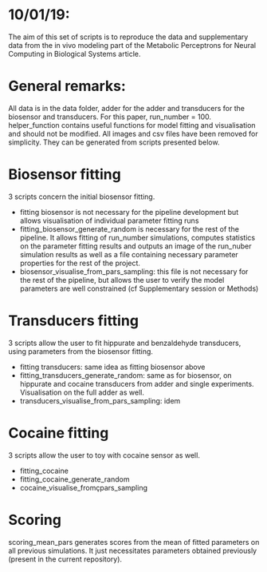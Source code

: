 # 10/01/19:

The aim of this set of scripts is to reproduce the data and supplementary data from the in vivo modeling part of the Metabolic Perceptrons for Neural Computing in Biological Systems article. 

# General remarks:
All data is in the data folder, adder for the adder and transducers for the biosensor and transducers.
For this paper, run_number = 100.
helper_function contains useful functions for model fitting and visualisation and should not be modified.
All images and csv files have been removed for simplicity. They can be generated from scripts presented below.

# Biosensor fitting
3 scripts concern the initial biosensor fitting.
- fitting biosensor is not necessary for the pipeline development but allows visualisation of individual parameter fitting runs
- fitting_biosensor_generate_random is necessary for the rest of the pipeline. It allows fitting of run_number simulations, computes statistics on the parameter fitting results and outputs an image of the run_nuber simulation results as well as a file containing necessary parameter properties for the rest of the project.
- biosensor_visualise_from_pars_sampling: this file is not necessary for the rest of the pipeline, but allows the user to verify the model parameters are well constrained (cf Supplementary session or Methods)

# Transducers fitting
3 scripts allow the user to fit hippurate and benzaldehyde transducers, using parameters from the biosensor fitting.
- fitting transducers: same idea as fitting biosensor above
- fitting_transducers_generate_random: same as for biosensor, on hippurate and cocaine transducers from adder and single experiments. Visualisation on the full adder as well.
- transducers_visualise_from_pars_sampling: idem

# Cocaine fitting
3 scripts allow the user to toy with cocaine sensor as well.
- fitting_cocaine
- fitting_cocaine_generate_random
- cocaine_visualise_fromçpars_sampling

# Scoring
scoring_mean_pars generates scores from the mean of fitted parameters on all previous simulations. It just necessitates parameters obtained previously (present in the current repository).
